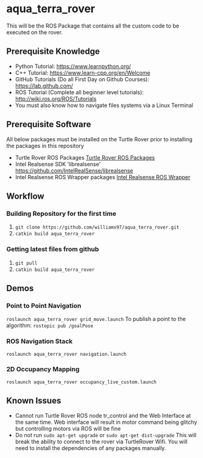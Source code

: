 # aqua_terra_rover

This will be the ROS Package that contains all the custom code to be executed on the rover.

## Prerequisite Knowledge  
* Python Tutorial: https://www.learnpython.org/
* C++ Tutorial: https://www.learn-cpp.org/en/Welcome
* GitHub Tutorials (Do all First Day on Github Courses): https://lab.github.com/
* ROS Tutorial (Complete all beginner level tutorials): http://wiki.ros.org/ROS/Tutorials
* You must also know how to navigate files systems via a Linux Terminal

## Prerequisite Software
All below packages must be installed on the Turtle Rover prior to installing the packages in this repository
* Turtle Rover ROS Packages [Turtle Rover ROS Packages](https://github.com/TurtleRover/tr_ros)
* Intel Realsense SDK 'librealsense' https://github.com/IntelRealSense/librealsense
* Intel Realsense ROS Wrapper packages [Intel Realsense ROS Wrapper](https://github.com/IntelRealSense/realsense-ros)

## Workflow
### Building Repository for the first time
1. `git clone https://github.com/williamx97/aqua_terra_rover.git`
2. `catkin build aqua_terra_rover`

### Getting latest files from github
1. `git pull`
2. `catkin build aqua_terra_rover`

## Demos
### Point to Point Navigation
`roslaunch aqua_terra_rover grid_move.launch`
To publish a point to the algorithm:
`rostopic pub /goalPose `
### ROS Navigation Stack
`roslaunch aqua_terra_rover navigation.launch`
### 2D Occupancy Mapping
`roslaunch aqua_terra_rover occupancy_live_custom.launch`
## Known Issues
* Cannot run Turtle Rover ROS node tr_control and the Web Interface at the same time. Web interface will result in motor command being glitchy but controlling motors via ROS will be fine
* Do not run ```sudo apt-get upgrade``` or ```sudo apt-get dist-upgrade``` This will break the ability to connect to the rover via TurtleRover Wifi. You will need to install the dependencies of any packages manually. 

